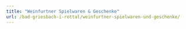 ```yaml
---
title: "Weinfurtner Spielwaren & Geschenke"
url: /bad-griesbach-i-rottal/weinfurtner-spielwaren-und-geschenke/
---
```

